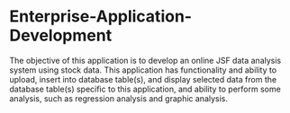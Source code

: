 # Enterprise-Application-Development

  The objective of this application is to develop an online JSF data analysis system using stock data. This application has functionality and ability to upload, insert into database table(s), and display selected data from the database table(s) specific to this application, and ability to perform some analysis, such as regression analysis and graphic analysis. 

